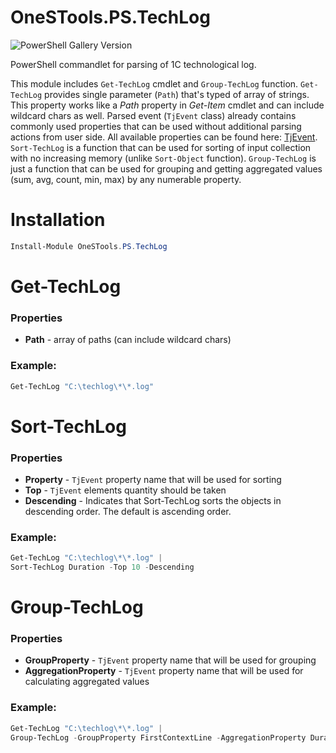 # OneSTools.PS.TechLog

![PowerShell Gallery Version](https://img.shields.io/powershellgallery/v/OneSTools.PS.TechLog?style=plastic)

PowerShell commandlet for parsing of 1C technological log.  

This module includes `Get-TechLog` cmdlet and `Group-TechLog` function. `Get-TechLog` provides single parameter (`Path`) that's typed of array of strings. This property works like a *Path* property in *Get-Item* cmdlet and can include wildcard chars as well. Parsed event (`TjEvent` class) already contains commonly used properties that can be used without additional parsing actions from user side. All available properties can be found here: [TjEvent](https://github.com/akpaevj/OneSTools.PS.TechLog/blob/master/TjEvent.cs). `Sort-TechLog` is a function that can be used for sorting of input collection with no increasing memory (unlike `Sort-Object` function). `Group-TechLog` is just a function that can be used for grouping and getting aggregated values (sum, avg, count, min, max) by any numerable property.

# Installation
```powershell
Install-Module OneSTools.PS.TechLog
```

# Get-TechLog
### Properties
- **Path** - array of paths (can include wildcard chars)  
### Example:
```powershell
Get-TechLog "C:\techlog\*\*.log"
```

# Sort-TechLog
### Properties
- **Property** - `TjEvent` property name that will be used for sorting
- **Top** - `TjEvent` elements quantity should be taken 
- **Descending** - Indicates that Sort-TechLog sorts the objects in descending order. The default is ascending order.
### Example:
```powershell
Get-TechLog "C:\techlog\*\*.log" | 
Sort-TechLog Duration -Top 10 -Descending
```

# Group-TechLog
### Properties
- **GroupProperty** - `TjEvent` property name that will be used for grouping  
- **AggregationProperty** - `TjEvent` property name that will be used for calculating aggregated values
### Example:
```powershell
Get-TechLog "C:\techlog\*\*.log" |
Group-TechLog -GroupProperty FirstContextLine -AggregationProperty Duration
```